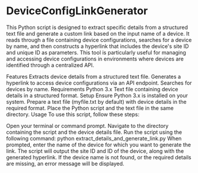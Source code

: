 # DeviceConfigLinkGenerator
This Python script is designed to extract specific details from a structured text file and generate a custom link based on the input name of a device. It reads through a file containing device configurations, searches for a device by name, and then constructs a hyperlink that includes the device's site ID and unique ID as parameters. This tool is particularly useful for managing and accessing device configurations in environments where devices are identified through a centralized API.

Features
Extracts device details from a structured text file.
Generates a hyperlink to access device configurations via an API endpoint.
Searches for devices by name.
Requirements
Python 3.x
Text file containing device details in a structured format.
Setup
Ensure Python 3.x is installed on your system.
Prepare a text file (myfile.txt by default) with device details in the required format.
Place the Python script and the text file in the same directory.
Usage
To use this script, follow these steps:

Open your terminal or command prompt.
Navigate to the directory containing the script and the device details file.
Run the script using the following command:
python extract_details_and_generate_link.py
When prompted, enter the name of the device for which you want to generate the link.
The script will output the site ID and ID of the device, along with the generated hyperlink. If the device name is not found, or the required details are missing, an error message will be displayed.
